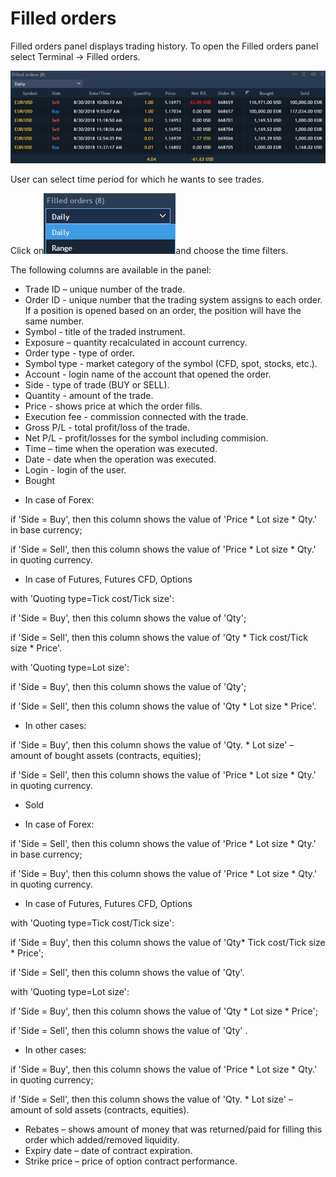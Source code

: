 # Filled orders


Filled orders panel displays trading history. To open the Filled orders panel select Terminal -&gt; Filled orders.

![](../../.gitbook/assets/2%20%2819%29.png)

 User can select time period for which he wants to see trades. 

Click on![](../../.gitbook/assets/3%20%2813%29.png)and choose the time filters.

The following columns are available in the panel:

* Trade ID – unique number of the trade.
* Order ID - unique number that the trading system assigns to each order. If a position is opened based on an order, the position will have the same number.
* Symbol - title of the traded instrument.
* Exposure – quantity recalculated in account currency.
* Order type - type of order.
* Symbol type - market category of the symbol \(CFD, spot, stocks, etc.\).
* Account - login name of the account that opened the order.
* Side - type of trade \(BUY or SELL\).
* Quantity - amount of the trade.
* Price - shows price at which the order fills.
* Execution fee - commission connected with the trade.
* Gross P/L - total profit/loss of the trade.
* Net P/L - profit/losses for the symbol including commision.
* Time – time when the operation was executed.
* Date - date when the operation was executed.
* Login - login of the user.
* Bought

- In case of Forex:

if 'Side = Buy', then this column shows the value of 'Price \* Lot size \* Qty.' in base currency;

if 'Side = Sell', then this column shows the value of 'Price \* Lot size \* Qty.' in quoting currency.

- In case of Futures, Futures CFD, Options

with 'Quoting type=Tick cost/Tick size':

if 'Side = Buy', then this column shows the value of 'Qty';

if 'Side = Sell', then this column shows the value of 'Qty \* Tick cost/Tick size \* Price'.

with 'Quoting type=Lot size':

if 'Side = Buy', then this column shows the value of 'Qty';

if 'Side = Sell', then this column shows the value of 'Qty \* Lot size \* Price'.

- In other cases:

if 'Side = Buy', then this column shows the value of 'Qty. \* Lot size' – amount of bought assets \(contracts, equities\);

if 'Side = Sell', then this column shows the value of 'Price \* Lot size \* Qty.' in quoting currency.

* Sold

- In case of Forex:

if 'Side = Sell', then this column shows the value of 'Price \* Lot size \* Qty.' in base currency;

if 'Side = Buy', then this column shows the value of 'Price \* Lot size \* Qty.' in quoting currency.

- In case of Futures, Futures CFD, Options

with 'Quoting type=Tick cost/Tick size':

if 'Side = Buy', then this column shows the value of 'Qty\* Tick cost/Tick size \* Price';

if 'Side = Sell', then this column shows the value of 'Qty'.

with 'Quoting type=Lot size':

if 'Side = Buy', then this column shows the value of 'Qty \* Lot size \* Price';

if 'Side = Sell', then this column shows the value of 'Qty' .

- In other cases:

if 'Side = Buy', then this column shows the value of 'Price \* Lot size \* Qty.' in quoting currency;

if 'Side = Sell', then this column shows the value of 'Qty. \* Lot size' – amount of sold assets \(contracts, equities\).

* Rebates – shows amount of money that was returned/paid for filling this order which added/removed liquidity.
* Expiry date – date of contract expiration.
* Strike price – price of option contract performance.



